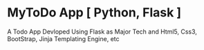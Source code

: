 # MyToDo App [ Python, Flask ]
A Todo App Devloped Using Flask as Major Tech and Html5, Css3, BootStrap, Jinja Templating Engine, etc
